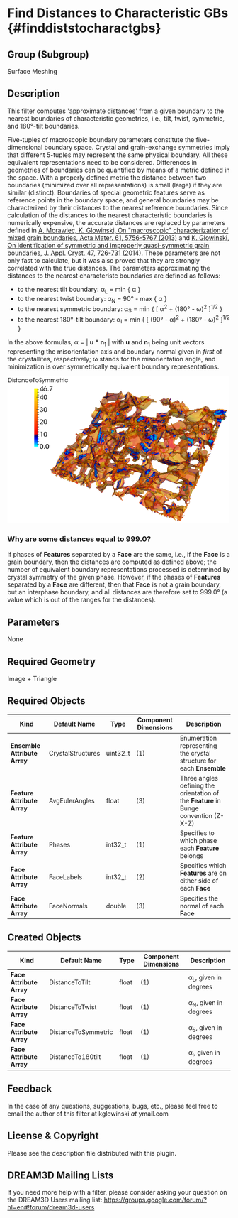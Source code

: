Find Distances to Characteristic GBs {#finddiststocharactgbs}
=============

## Group (Subgroup) ##
Surface Meshing

## Description ##

This filter computes 'approximate distances' from a given boundary to the nearest
boundaries of characteristic geometries, i.e., tilt, twist,
symmetric, and 180&deg;-tilt boundaries.

Five-tuples of macroscopic boundary parameters constitute the five-dimensional boundary space. Crystal
and grain-exchange symmetries imply that different 5-tuples may represent the same physical
boundary. All these equivalent representations need to be considered. Differences in
geometries of boundaries can be quantified by means of a metric defined in the space.
With a properly defined metric the
distance between two boundaries (minimized over all representations) is small (large) if they are
similar (distinct). Boundaries of special geometric features
serve as reference points in the boundary space, and general boundaries may be
characterized by their distances to the nearest reference boundaries. Since calculation of
the distances to the nearest characteristic boundaries is numerically expensive, 
the accurate distances are replaced by parameters defined  in 
[A. Morawiec, K. Glowinski, On "macroscopic" characterization of mixed grain boundaries, Acta Mater. 61, 5756-5767 (2013)](http://www.sciencedirect.com/science/article/pii/S1359645413004515)
and
[K. Glowinski, On identification of symmetric and improperly quasi-symmetric grain boundaries, J. Appl. Cryst. 47, 726-731 (2014)](http://scripts.iucr.org/cgi-bin/paper?S160057671400435X).
These parameters are not only fast to calculate, but it was also proved that they are strongly correlated with the
true distances.
The parameters approximating the distances to the nearest characteristc boundaries are defined as follows:
* to the nearest tilt boundary: &alpha;<sub>L</sub> = min { &alpha; }
* to the nearest twist boundary: &alpha;<sub>N</sub> = 90&deg; - max { &alpha; }
* to the nearest symmetric boundary: &alpha;<sub>S</sub> = min { [ &alpha;<sup>2</sup> + (180&deg; - &omega;)<sup>2</sup> ]<sup>1/2</sup> }
* to the nearest 180&deg;-tilt boundary: &alpha;<sub>I</sub> = min { [ (90&deg; - &alpha;)<sup>2</sup> + (180&deg; - &omega;)<sup>2</sup> ]<sup>1/2</sup> }

In the above formulas, &alpha; = | **u** * **n**<sub>1</sub> | with **u** and **n**<sub>1</sub> being
unit vectors representing the misorientation axis and boundary normal given in *first* of the crystallites, respectively;
&omega; stands for the misorientation angle, and minimization is over symmetrically equivalent boundary representations.


![GB network reconstructed from the pure Ni 3D data set presented by J. Li, S.J. Dillon and G.S. Rohrer in 'Relative Grain Boundary Area and Energy Distributions in Nickel', Acta Mater. 57, 4304-4311 (2009). GBs are colored according to their distances to the nearest symmetric(-tilt) boundaries; Boundaries with that distance smaller than 8 deg. are marked with blue color.](FindDistsToCharactGBs_example.png)

### Why are some distances equal to 999.0? ###
If phases of **Features** separated by a **Face** are the same, i.e., if the **Face** is a grain boundary, then the distances are
computed as defined above; the number of equivalent boundary representations processed is determined by crystal symmetry of the given phase.
However, if the phases of **Features** separated by a **Face** are different, then that **Face** is not a grain boundary, but
an interphase boundary, and all distances are therefore set to 999.0&deg; (a value which is out of the ranges for the distances).

## Parameters ##
None

## Required Geometry ##
Image + Triangle

## Required Objects ##
| Kind | Default Name | Type | Component Dimensions | Description |
|-------|--------------|-------------|---------|-----|
| **Ensemble Attribute Array** | CrystalStructures | uint32_t | (1) | Enumeration representing the crystal structure for each **Ensemble** |
| **Feature Attribute Array** | AvgEulerAngles | float | (3) | Three angles defining the orientation of the **Feature** in Bunge convention (Z-X-Z) |
| **Feature Attribute Array** | Phases | int32_t | (1) | Specifies to which phase each **Feature** belongs |
| **Face Attribute Array** | FaceLabels | int32_t | (2) | Specifies which **Features** are on either side of each **Face** |
| **Face Attribute Array**  | FaceNormals | double | (3) | Specifies the normal of each **Face** |

## Created Objects ##
| Kind | Default Name | Type | Component Dimensions | Description |
|--------|--------------|-------------|-------|-----|
| **Face Attribute Array** | DistanceToTilt | float | (1) | &alpha;<sub>L</sub>, given in degrees |
| **Face Attribute Array** | DistanceToTwist | float | (1) | &alpha;<sub>N</sub>, given in degrees |
| **Face Attribute Array** | DistanceToSymmetric | float | (1) | &alpha;<sub>S</sub>, given in degrees |
| **Face Attribute Array** | DistanceTo180tilt | float | (1) | &alpha;<sub>I</sub>, given in degrees |



## Feedback ##
In the case of any questions, suggestions, bugs, etc., 
please feel free to email the author of this filter at kglowinski *at* ymail.com



## License & Copyright ##

Please see the description file distributed with this plugin.

## DREAM3D Mailing Lists ##

If you need more help with a filter, please consider asking your question on the DREAM3D Users mailing list:
https://groups.google.com/forum/?hl=en#!forum/dream3d-users